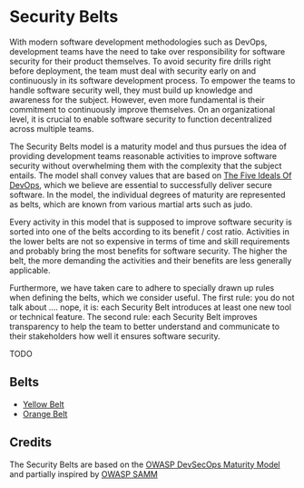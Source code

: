 # Security Belts

With modern software development methodologies such as DevOps, development teams have the need to take over responsibility for software security for their product themselves. To avoid security fire drills right before deployment, the team must deal with security early on and continuously in its software development process. To empower the teams to handle software security well, they must build up knowledge and awareness for the subject. However, even more fundamental is their commitment to continuously improve themselves. On an organizational level, it is crucial to enable software security to function decentralized across multiple teams.

The Security Belts model is a maturity model and thus pursues the idea of providing development teams reasonable activities to improve software security without overwhelming them with the complexity that the subject entails.
The model shall convey values that are based on [The Five Ideals Of DevOps](https://itrevolution.com/five-ideals-of-devops/), which we believe are essential to successfully deliver secure software. In the model, the individual degrees of maturity are represented as belts, which are known from various martial arts such as judo.

Every activity in this model that is supposed to improve software security is sorted into one of the belts according to its benefit / cost ratio. Activities in the lower belts are not so expensive in terms of time and skill requirements and probably bring the most benefits for software security. The higher the belt, the more demanding the activities and their benefits are less generally applicable.

Furthermore, we have taken care to adhere to specially drawn up rules when defining the belts, which we consider useful. The first rule: you do not talk about .... nope, it is: each Security Belt introduces at least one new tool or technical feature. The second rule: each Security Belt improves transparency to help the team to better understand and communicate to their stakeholders how well it ensures software security.



TODO

## Belts

- [Yellow Belt](yellow/README.md)
- [Orange Belt](orange/README.md)

## Credits

The Security Belts are based on the [OWASP DevSecOps Maturity Model](https://owasp.org/www-project-devsecops-maturity-model/) and partially inspired by [OWASP SAMM](https://owasp.org/www-project-samm/)
